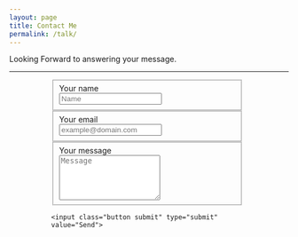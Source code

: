 ```yaml
---
layout: page	
title: Contact Me	
permalink: /talk/
---
```


Looking Forward to answering your message.

---
<div style="background-image:url('/assets/horizon.jpg');height:100%;width:100%;">
<form action="//formspree.io/email@domain.com" method="POST" style="margin: 0 auto;width:70%"  >
    <fieldset style="width:90%;height=80%">
        <label for="name">Your name</label><br>
        <input type="text" name="name" placeholder="Name" required>
    </fieldset>
    <fieldset style="width:90%;height=80%">
        <label for="_replyto">Your email</label><br>
        <input type="email" name="_replyto" placeholder="example@domain.com" required>
    </fieldset>
    <fieldset style="width:90%;height=80%">
        <label for="message">Your message</label><br>
        <textarea name="message" rows="5" placeholder="Message" width="80%" required></textarea>
    </fieldset>
    <input class="hidden" type="text" name="_gotcha" style="display:none">
    <input class="hidden" type="hidden" name="_subject" value="Message via http://domain.com">

    <input class="button submit" type="submit" value="Send">
</form>
</div>

